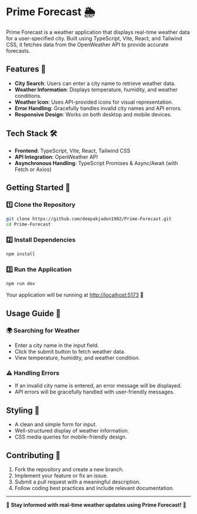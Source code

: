 # Prime Forecast 🌦️
Prime Forecast is a weather application that displays real-time weather data for a user-specified city. Built using TypeScript, Vite, React, and Tailwind CSS, it fetches data from the OpenWeather API to provide accurate forecasts.

## Features 🚀
- **City Search**: Users can enter a city name to retrieve weather data.
- **Weather Information**: Displays temperature, humidity, and weather conditions.
- **Weather Icon**: Uses API-provided icons for visual representation.
- **Error Handling**: Gracefully handles invalid city names and API errors.
- **Responsive Design**: Works on both desktop and mobile devices.

## Tech Stack 🛠️
- **Frontend**: TypeScript, Vite, React, Tailwind CSS
- **API Integration**: OpenWeather API
- **Asynchronous Handling**: TypeScript Promises & Async/Await (with Fetch or Axios)

## Getting Started 🏁
### 1️⃣ Clone the Repository
```sh
git clone https://github.com/deepakjadon1902/Prime-Forecast.git
cd Prime-Forecast
```
### 2️⃣ Install Dependencies
```sh
npm install
```
### 3️⃣ Run the Application
```sh
npm run dev
```
Your application will be running at [http://localhost:5173](http://localhost:5173) 🚀

## Usage Guide 📖
### 🌍 Searching for Weather
- Enter a city name in the input field.
- Click the submit button to fetch weather data.
- View temperature, humidity, and weather condition.

### ⚠️ Handling Errors
- If an invalid city name is entered, an error message will be displayed.
- API errors will be gracefully handled with user-friendly messages.

## Styling 🎨
- A clean and simple form for input.
- Well-structured display of weather information.
- CSS media queries for mobile-friendly design.

## Contributing 🤝
1. Fork the repository and create a new branch.
2. Implement your feature or fix an issue.
3. Submit a pull request with a meaningful description.
4. Follow coding best practices and include relevant documentation.

---
🌟 **Stay informed with real-time weather updates using Prime Forecast!** 🌟

